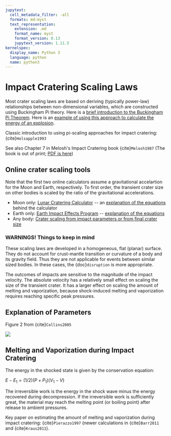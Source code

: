 ```yaml
---
jupytext:
  cell_metadata_filter: -all
  formats: md:myst
  text_representation:
    extension: .md
    format_name: myst
    format_version: 0.13
    jupytext_version: 1.11.5
kernelspec:
  display_name: Python 3
  language: python
  name: python3
---
```


# Impact Cratering Scaling Laws

Most crater scaling laws are based on deriving (typically power-law)
relationships between non-dimensional variables, which are constructed
using Buckingham Pi theory. Here is a <a
href="https://drive.google.com/file/d/1R9gNLZGYjFNfGHO0vxk703aYqFLNI3y1/view?usp=sharing"
target="_blank">brief introduction to the
Buckingham Pi Theorem</a>. Here is an <a
href="https://www.atmosp.physics.utoronto.ca/people/codoban/PHY138/Mechanics/dimensional.pdf"
target="_blank">example of using this approach to
calculate the energy of an explosion</a>. 

Classic introduction to using pi-scaling approaches for impact
cratering: {cite}`Holsapple1993`

See also Chapter 7 in Melosh's Impact Cratering book
{cite}`Melosh1987` (The book is out of print; <a href="https://drive.google.com/file/d/1ucbtjJWBGkYtJzkuhjWJe0ysmsxeTGtP/view?usp=sharing" target="_blank">PDF is here</a>)



## Online crater scaling tools

Note that the first two online calculators assume a gravitational accelartion
for the Moon and Earth, respectively. To first order, the transient
crater size on other bodies is scaled by the ratio of the gravitational accelerations.
<ul>
<li>Moon only: <a
href="https://www.lpi.usra.edu/lunar/tools/lunarcratercalc/" 
target="_blank">Lunar
Cratering Calculator</a> -- an
<a href="https://www.lpi.usra.edu/lunar/tools/lunarcratercalc/theory.pdf"
target="_blank">explanation of the equations</a> behind the
calculator </li>
<li>Earth only: <a href="https://impact.ese.ic.ac.uk/ImpactEarth/ImpactEffects/" 
target="_blank">Earth
Impact Effects Program</a> -- <a
href="https://impact.ese.ic.ac.uk/ImpactEarth/ImpactEffects/effects.pdf"
target="_blank">explanation of the equations</a></li>
<li>Any body: <a
href="https://www.eaps.purdue.edu/impactcrater/index.html" target="_blank">Crater
scaling from impact parameters or from final crater size</a> </li>
</ul>

### WARNINGS! Things to keep in mind

These scaling laws are developed in a homogeneous, flat (planar)
surface. They do not account for crust-mantle transition or curvature
of a body and its gravity field. Thus they are not applicable for
events between similar sized bodies. In these cases, the
{doc}`disruption` is more appropriate.

The outcomes of impacts are sensitive to the magnitude of the impact
velocity. The absolute velocity has a relatively small effect on
scaling the size of the transient crater. It has a larger effect on
scaling the amount of melting and vaporization, because shock-induced
melting and vaporization requires reaching specific peak pressures.


## Explanation of Parameters

Figure 2 from {cite}`Collins2005`<p>

<img src="https://drive.google.com/uc?export=view&id=157WDCDPSm9iI14gBQS3P9k1M9FuZAKiB">

## Melting and Vaporization during Impact Cratering

The energy in the shocked state is given by the conservation
equation:

$E-E_1 = (1/2)(P+P_1)(V_1-V)$

The irreversible work is the energy in the shock wave minus the energy
recovered during decompression. If the irreversible work is
sufficiently great, the material may reach the melting point (or
boiling point) after release to ambient pressures.

Key paper on estimating the amount of melting and vaporization during
impact cratering: {cite}`Pierazzo1997` (newer calculations in
{cite}`Barr2011` and {cite}`Kraus2011`).

